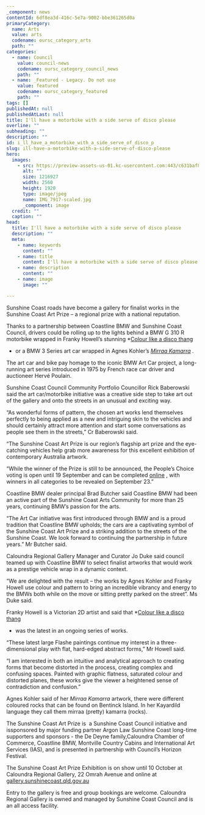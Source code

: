 ```yaml
---
_component: news
contentId: 6df8ea3d-416c-5e7a-9002-bbe361265d0a
primaryCategory:
  name: Arts
  value: arts
  codename: oursc_category_arts
  path: ""
categories:
  - name: Council
    value: council-news
    codename: oursc_category_council_news
    path: ""
  - name: _Featured - Legacy. Do not use
    value: featured
    codename: oursc_category_featured
    path: ""
tags: []
publishedAt: null
publishedAtLast: null
title: I'll have a motorbike with a side serve of disco please
overline: ""
subheading: ""
description: ""
id: i_ll_have_a_motorbike_with_a_side_serve_of_disco_p
slug: ill-have-a-motorbike-with-a-side-serve-of-disco-please
hero:
  images:
    - src: https://preview-assets-us-01.kc-usercontent.com:443/c631baf8-1b46-001f-580c-d0001b68b4a8/9d0151ef-4027-4b95-81fa-b9aaf683d757/IMG_7917-scaled.jpg
      alt: ""
      size: 1216927
      width: 2560
      height: 1920
      type: image/jpeg
      name: IMG_7917-scaled.jpg
      _component: image
  credit: ""
  caption: ""
head:
  title: I'll have a motorbike with a side serve of disco please
  description: ""
  meta:
    - name: keywords
      content: ""
    - name: title
      content: I'll have a motorbike with a side serve of disco please
    - name: description
      content: ""
    - name: image
      image: ""

---
```

Sunshine Coast roads have become a gallery for finalist works in the Sunshine Coast Art Prize – a regional prize with a national reputation.

Thanks to a partnership between Coastline BMW and Sunshine Coast Council, drivers could be rolling up to the lights behind a BMW G 310 R motorbike wrapped in Franky Howell’s stunning *[Colour like a disco thang](https://gallery.sunshinecoast.qld.gov.au/Art-Prizes/Sunshine-Coast-Art-Prize/2021-Finalists/Franky-Howell)
* or a BMW 3 Series art car wrapped in Agnes Kohler’s *[Mirraa Kamarra](https://gallery.sunshinecoast.qld.gov.au/Art-Prizes/Sunshine-Coast-Art-Prize/2021-Finalists/Agnes-Kohler)
.*

The art car and bike pay homage to the iconic BMW Art Car project, a long-running art series introduced in 1975 by French race car driver and auctioneer Hervé Poulain.

Sunshine Coast Council Community Portfolio Councillor Rick Baberowski said the art car/motorbike initiative was a creative side step to take art out of the gallery and onto the streets in an unusual and exciting way.

“As wonderful forms of pattern, the chosen art works lend themselves perfectly to being applied as a new and intriguing skin to the vehicles and should certainly attract more attention and start some conversations as people see them in the streets,” Cr Baberowski said.

“The Sunshine Coast Art Prize is our region’s flagship art prize and the eye-catching vehicles help grab more awareness for this excellent exhibition of contemporary Australia artwork.

“While the winner of the Prize is still to be announced, the People’s Choice voting is open until 19 September and can be completed [online](https://gallery.sunshinecoast.qld.gov.au/Art-Prizes/Sunshine-Coast-Art-Prize/2021-Finalists/Franky-Howell)
, with winners in all categories to be revealed on September 23.”

Coastline BMW dealer principal Brad Butcher said Coastline BMW had been an active part of the Sunshine Coast Arts Community for more than 25 years, continuing BMW’s passion for the arts.

“The Art Car initiative was first introduced through BMW and is a proud tradition that Coastline BMW upholds; the cars are a captivating symbol of the Sunshine Coast Art Prize and a striking addition to the streets of the Sunshine Coast. We look forward to continuing the partnership in future years.” Mr Butcher said.

Caloundra Regional Gallery Manager and Curator Jo Duke said council teamed up with Coastline BMW to select finalist artworks that would work as a prestige vehicle wrap in a dynamic context.

“We are delighted with the result – the works by Agnes Kohler and Franky Howell use colour and pattern to bring an incredible vibrancy and energy to the BMWs both while on the move or sitting pretty parked on the street”. Ms Duke said.

Franky Howell is a Victorian 2D artist and said that *[Colour like a disco thang](https://gallery.sunshinecoast.qld.gov.au/Art-Prizes/Sunshine-Coast-Art-Prize/2021-Finalists/Franky-Howell)
* was the latest in an ongoing series of works.

“These latest large Flashe paintings continue my interest in a three-dimensional play with flat, hard-edged abstract forms,” Mr Howell said.

“I am interested in both an intuitive and analytical approach to creating forms that become distorted in the process, creating complex and confusing spaces. Painted with graphic flatness, saturated colour and distorted planes, these works give the viewer a heightened sense of contradiction and confusion.”

Agnes Kohler said of her *Mirraa Kamarra* artwork, there were different coloured rocks that can be found on Bentinck Island. In her Kayardild language they call them mirraa (pretty) kamarra (rocks).

The Sunshine Coast Art Prize is  a Sunshine Coast Council initiative and issponsored by major funding partner Argon Law Sunshine Coast long-time supporters and sponsors - the De Deyne family,Caloundra Chamber of Commerce, Coastline BMW, Montville Country Cabins and International Art Services (IAS), and is presented in partnership with Council’s Horizon Festival.

The Sunshine Coast Art Prize Exhibition is on show until 10 October at Caloundra Regional Gallery, 22 Omrah Avenue and online at [gallery.sunshinecoast.qld.gov.au](https://gallery.sunshinecoast.qld.gov.au/Art-Prizes/Sunshine-Coast-Art-Prize/2021-Finalists/Agnes-Kohler)
&#x20; 

Entry to the gallery is free and group bookings are welcome. Caloundra Regional Gallery is owned and managed by Sunshine Coast Council and is an all access facility.
